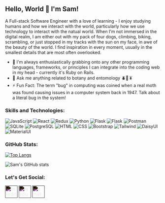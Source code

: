 ## Hello, World 👋  I'm Sam!

A Full-stack Software Engineer with a love of learning - I enjoy studying humans and how we interact with the world, particularly how we use technology to interact with the natual world. When I'm not immersed in the digital realm, I am either out with my pack of four dogs, climbing, biking, scrambling, or just stopped in my tracks with the sun on my face, in awe of the beauty of the world. I find inspiration in every moment, usually in the smallest details that are most often overlooked.

- 🌱 I'm always enthusiastically grabbing onto any other programming languages, frameworks, or principles I can integrate into the coding web in my head - currently it's Ruby on Rails.
- 💬 Ask me anything related to botany and entomology 🪲🐛🪳
- ⚡ Fun Fact: The term "bug" in computing was coined when a real moth was found causing issues in a computer system back in 1947. Talk about a literal bug in the system!


### Skills and Technologies:

<p>

<img alt='JavaScript' src='https://img.shields.io/badge/JavaScript-F7DF1E?logo=javascript&logoColor=white&style=flat'>

<img alt='React' src='https://img.shields.io/badge/React-F7DF1E?logo=react&logoColor=white&style=flat&color=blue' />

<img alt='Redux' src='https://img.shields.io/badge/Redux-764BC?logo=redux&logoColor=white&style=flat' />

<img alt='Python' src='https://img.shields.io/badge/Python-F7DF1E?logo=python&logoColor=white&style=flat&color=yellowgreen' />

<img alt='Flask' src='https://img.shields.io/badge/Flask-000000?style=flat&logo=flask' />
  
<img alt='Flask' src='https://img.shields.io/badge/Ruby_on_Rails-CC0000?style=flat&logo=ruby-on-rails&logoColor=white' />

<img alt="Postman" src="https://camo.githubusercontent.com/5dbc91c96697ff4e6626a305019cc44bdadab5146d3ad9269497e9bff6bd0605/68747470733a2f2f696d672e736869656c64732e696f2f62616467652f506f73746d616e2d4646364333373f6c6f676f3d73716c697465266c6f676f436f6c6f723d7768697465267374796c653d666c6174" data-canonical-src="https://img.shields.io/badge/Postman-FF6C37?logo=sqlite&amp;logoColor=white&amp;style=flat" style="max-width: 100%;">

<img alt='SQLite' src='https://img.shields.io/badge/SQLite-003B57?logo=sqlite&logoColor=white&style=flat' />

<img alt='PostgreSQL' src='https://img.shields.io/badge/PostgreSQL-4169E1?logo=postgresql&logoColor=white&style=flat' />

<img alt='HTML' src='https://img.shields.io/badge/HTML-E34F26?logo=html5&logoColor=white&style=flat' />

<img alt='CSS' src='https://img.shields.io/badge/CSS-1572B6?logo=css3&logoColor=white&style=flat' />

<img alt='Bootstrap' src='https://img.shields.io/badge/Bootstrap-7952B3?logo=bootstrap&logoColor=white&style=flat' />
  
<img alt='Tailwind' src='https://img.shields.io/badge/Tailwind%20CSS-38B2AC?logo=tailwind-css&logoColor=white&style=flat' />
  
<img alt='DaisyUI' src='https://img.shields.io/badge/-DaisyUI-ffa500?logo=daisy&logoColor=white&style=flat' />
  
<img alt='MaterialUI' src='https://img.shields.io/badge/Material%20UI-007FFF?style=flat&logo=mui&logoColor=white' />

</p>

### GitHub Stats:

<p>

[![Top Langs](https://github-readme-stats.vercel.app/api/top-langs/?username=samchappel&layout=compact)](https://github.com/samchappel/github-readme-stats)

![Sam's GitHub stats](https://github-readme-stats.vercel.app/api?username=samchappel&show_icons=true&theme=gruvbox)

### Let's Get Social:
[<img src="https://simpleicons.org/icons/linkedin.svg" alt="linkedin" height="40" style="filter: invert(1);">](https://www.linkedin.com/in/sam-chappel/)
[<img src="https://simpleicons.org/icons/medium.svg" alt="medium" height="40" style="filter: invert(1);">](https://medium.com/@sams-scripts)
[<img src="https://simpleicons.org/icons/gmail.svg" alt="email" height="40" style="filter: invert(1);">](mailto:hello@samchappel.com)
